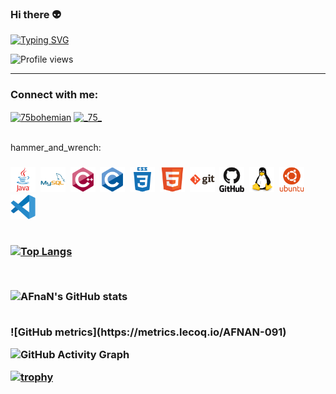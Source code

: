 ### Hi there 👽
[![Typing SVG](https://readme-typing-svg.herokuapp.com?font=Roboto+Slap&size=22&duration=4999&color=F711BC&center=true&vCenter=true&lines=Welcome+to+my+Github+profile;Student+at+CSE+%2C+SUST;DS+%7C+Algo+%7C+OOP)](https://git.io/typing-svg)

![Profile views](https://gpvc.arturio.dev/AFNAN-091) 

---
<h3 align="left">Connect with me:</h3>
<p align="left">
<a href="https://www.facebook.com/https://www.facebook.com/saied.afnan.3/" target="blank"><img align="center" src="https://raw.githubusercontent.com/rahuldkjain/github-profile-readme-generator/master/src/images/icons/Social/facebook.svg" alt="75bohemian" height="30" width="40" /></a>
<a href="https://codeforces.com/profile/Afnan_91" target="blank"><img align="center" src="https://raw.githubusercontent.com/rahuldkjain/github-profile-readme-generator/master/src/images/icons/Social/codeforces.svg" alt="_75_" height="30" width="40" /></a>
</p>

<br>
hammer_and_wrench:<h3 Languages and Tools : </h3> 
<div>
  <img src="https://github.com/devicons/devicon/blob/master/icons/java/java-original-wordmark.svg" title="Java" alt="Java" width="40" height="40"/>&nbsp;
  <img src="https://github.com/devicons/devicon/blob/master/icons/mysql/mysql-original-wordmark.svg" title="Spring" alt="Spring" width="40" height="40"/>&nbsp;
  <img src="https://github.com/devicons/devicon/blob/master/icons/cplusplus/cplusplus-original.svg" title="React" alt="React" width="40" height="40"/>&nbsp;
  <img src="https://github.com/devicons/devicon/blob/master/icons/c/c-original.svg" title="Spring" alt="Spring" width="40" height="40"/>&nbsp;
 <img src="https://github.com/devicons/devicon/blob/master/icons/css3/css3-plain-wordmark.svg" title="Spring" alt="Spring" width="40" height="40"/>&nbsp;
 <img src="https://github.com/devicons/devicon/blob/master/icons/html5/html5-original.svg" title="Spring" alt="Spring" width="40" height="40"/>&nbsp;
  <img src="https://github.com/devicons/devicon/blob/master/icons/git/git-original-wordmark.svg" title="Spring" alt="Spring" width="40" height="40"/>&nbsp;
  <img src="https://github.com/devicons/devicon/blob/master/icons/github/github-original-wordmark.svg" title="Spring" alt="Spring" width="40" height="40"/>&nbsp;
  <img src="https://github.com/devicons/devicon/blob/master/icons/linux/linux-original.svg" title="Spring" alt="Spring" width="40" height="40"/>&nbsp;
  <img src="https://github.com/devicons/devicon/blob/master/icons/ubuntu/ubuntu-plain-wordmark.svg" title="Spring" alt="Spring" width="40" height="40"/>&nbsp;
  <img src="https://github.com/devicons/devicon/blob/master/icons/vscode/vscode-original.svg" title="Spring" alt="Spring" width="40" height="40"/>&nbsp;
  
 </div>
 
 <br>

[![Top Langs](https://github-readme-stats.vercel.app/api/top-langs/?username=AFNAN-091&layout=compact&theme=vision-friendly-dark)](https://github.com/AFNAN-091/github-readme-stats)

<br>

![AFnaN's GitHub stats](https://github-readme-stats.vercel.app/api?username=AFNAN-091&show_icons=true&theme=radical)

 <br>
![GitHub metrics](https://metrics.lecoq.io/AFNAN-091)  


![GitHub Activity Graph](https://activity-graph.herokuapp.com/graph?username=AFNAN-091)  


 [![trophy](https://github-profile-trophy.vercel.app/?username=AFNAN-091)](https://github.com/ryo-ma/github-profile-trophy)

